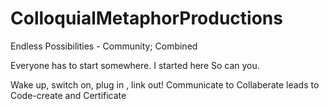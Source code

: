 # ColloquialMetaphorProductions 
Endless Possibilities - Community; Combined

Everyone has to start somewhere. I started here
So can you.

Wake up, switch on, plug in , link out!
Communicate to Collaberate leads to Code-create and Certificate

